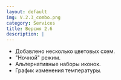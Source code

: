 ```yaml
---
layout: default
img: V.2.3_combo.png
category: Services
title: Версия 2.6
description: |
---
```

- Добавлено несколько цветовых схем.
- "Ночной" режим.
- Альтернативные наборы иконок.
- График изменения температуры.
